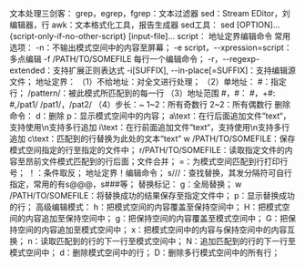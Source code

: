 文本处理三剑客：
	grep，egrep，fgrep：文本过滤器
	sed：Stream EDitor，刘编辑器，行
	awk：文本格式化工具，报告生成器
sed工具：
	sed [OPTION]... {script-only-if-no-other-script} [input-file]…
		script：
			地址定界编辑命令
		常用选项：
			-n：不输出模式空间中的内容至屏幕；
			-e script，--xpression=script：多点编辑
			-f /PATH/TO/SOMEFILE
				每行一个编辑命令；
			-r，--regexp-extended：支持扩展正则表达式
			-i[SUFFIX], --in-place[=SUFFIX]：支持编辑源文件；
		地址定界：
			（1）不给地址：对全文进行处理；
			（2）单地址：
				#：指定行；
				/pattern/：被此模式所匹配到的每一行
			（3）地址范围
				#，#：
				#，+#:
				#,/pat1/
				/pat1/，/pat2/
			（4）步长：~
				1~2：所有奇数行
				2~2：所有偶数行
		删除命令：
			d：删除
			p：显示模式空间中的内容；
			a\text：在行后面追加文件”text“，支持使用\n支持多行追加
			i\text：在行前面追加文件”text“，支持使用\n支持多行追加
			c\text：匹配到的行替换为此处的文本“text”
			w /PATH/TO/SOMEFILE：保存模式空间指定的行至指定的文件中；
			r/PATH/TO/SOMEFILE：读取指定文件的内容至昂前文件模式匹配到的行后面；文件合并；
			=：为模式空间匹配到行打印行号；
			！：条件取反；
				地址定界！编辑命令；
			s///：查找替换，其发分隔符可自行指定，常用的有s@@@，s###等；
				替换标记：
					g：全局替换；
					w /PATH/TO/SOMEFILE：将替换成功的结果保存至指定文件中；
					p：显示替换成功的行；
		高级编辑模式：
			h：把模式空间的内容覆盖至保持空间中；
			H：把模式空间的内容追加至保持空间中；
			g：把保持空间的内容覆盖至模式空间中；
			G：把保持空间的内容追加至模式空间中；
			x：把模式空间中的内容与保持空间中的内容互换；
			n：读取匹配到的行的下一行至模式空间中；
			N：追加匹配到的行的下一行至模式空间中；
			d：删除模式空间中的行；
			D：删除多行模式空间中的所有行；
